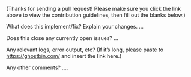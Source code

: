 (Thanks for sending a pull request! Please make sure you click the link above to view the contribution guidelines, then fill out the blanks below.)

What does this implement/fix? Explain your changes.
…

Does this close any currently open issues?
…

Any relevant logs, error output, etc?
(If it’s long, please paste to https://ghostbin.com/ and insert the link here.)

Any other comments?
....



